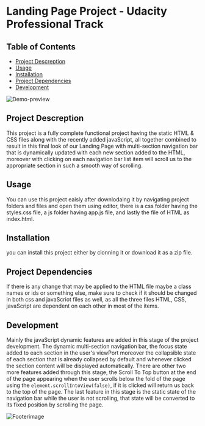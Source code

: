# Landing Page Project - Udacity Professional Track

## Table of Contents
* [Project Descreption](#project-descreption)
* [Usage](#usage)
* [Installation](#installation)
* [Project Dependencies](#project-dependencies)
* [Development](#contribute)

![Demo-preview](https://media1.giphy.com/media/26tn33aiTi1jkl6H6/giphy.gif?cid=ecf05e47jujxpvm382jdz3slwpcvps1gxym43f4shirvi5rd&rid=giphy.gif&ct=g)

## Project Descreption
This project is a fully complete functional project having the static HTML & CSS files along with the recently added javaScript, all together combined to result in this final look of our Landing Page with multi-section navigation bar that is dynamically updated with each new section added to the HTML, moreover with clicking on each navigation bar list item will scroll us to the appropriate section in such a smooth way of scrolling. 

## Usage
You can use this project eaisly after downlodaing it by navigating project folders and files and open them using editor, there is a css folder having the styles.css file, a js folder having app.js file, and lastly the file of HTML as index.html. 

## Installation
you can install this project either by clonning it or download it as a zip file.

## Project Dependencies
If there is any change that may be applied to the HTML file maybe a class names or ids or something else, make sure to check if it should be changed in both css and javaScriot files as well, as all the three files HTML, CSS, javaScript are dependent on each other in most of the items.

## Development
Mainly the javaScript dynamic features are added in this stage of the project development. The dynamic multi-section navigation bar, the focus state added to each section in the user's viewPort moreover the collapsible state of each section that is already collapsed by default and whenever clicked the section content will be displayed automatically. 
There are other two more features added through this stage, the Scroll To Top button at the end of the page appearing when the user scrolls below the fold of the page using the `element.scrollIntoView(false)`, if it is clicked will return us back to the top of the page.
The last feature in this stage is the static state of the navigation bar while the user is not scrolling, that state will be converted to its fixed position by scrolling the page. 

![Footerimage](https://raw.githubusercontent.com/navendu-pottekkat/awesome-readme/master/fooooooter.png)
